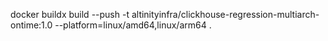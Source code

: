 docker buildx build --push -t altinityinfra/clickhouse-regression-multiarch-ontime:1.0 --platform=linux/amd64,linux/arm64 .